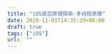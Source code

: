 ```yaml
---
title: "iOS底层原理探索-多线程原理"
date: 2020-11-01T14:35:29+08:00
draft: true
tags: ["iOS"]
url:  ""
---
```


